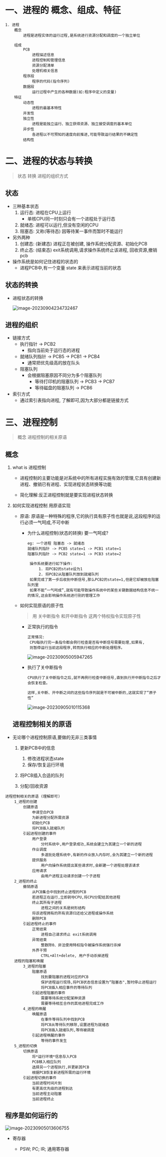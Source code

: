 # 一、进程的 概念、组成、特征

```
1. 进程
	概念
		进程是进程实体的运行过程,是系统进行资源分配和调度的一个独立单位

	组成
		PCB
			进程描述信息
			进程控制和管理信息
			资源分配清单
			处理机相关信息
		程序段
			程序的代码(指令序列)
		数据段
			运行过程中产生的各种数据(如:程序中定义的变量)
	特征
		动态性
			进程的最基本特性
		并发性
		独立性
			进程是能独立运行、独立获得资源、独立接受调度的基本单位
		异步性
			各进程以不可预知的速度向前推进,可能导致运行结果的不确定性
		结构性
```

# 二、进程的状态与转换

> 状态 转换 进程的组织方式

## 状态

- 三种基本状态
  1. 运行态: 进程在CPU上运行
     - 单核CPU同一时刻只会有一个进程处于运行态
  2. 就绪态: 进程可以运行,但没有空闲的CPU
  3. 阻塞态: 又称(等待态) 因等待某一事件而暂时不能运行
- 另外两种
  1. 创建态: (新建态) 进程正在被创建, 操作系统分配资源、初始化PCB
  2. 终止态: (结束态) exit系统调用,请求操作系统终止该进程, 回收资源,撤销pcb
- 操作系统是如何记住进程的状态的
  - 进程PCB中,有一个变量 state 来表示进程当前的状态 

## 状态的转换

- 进程状态的转换

  ![image-20230904234732467](https://wxytypora.oss-cn-beijing.aliyuncs.com/img/image-20230904234732467-16938424598691-16938424649523.png)

## 进程的组织

- 链接方式
  - 执行指针 -> PCB2 
    - 指向当前处于运行态的进程
  - 就绪队列指针 -> PCB5 -> PCB1 -> PCB4
    - 通常把优先级高的放在队头
  - 阻塞队列
    - 会根据阻塞原因不同分为多个阻塞队列
      - 等待打印机的阻塞队列 -> PCB3 -> PCB7
      - 等待磁盘的阻塞队列 -> PCB6
- 索引方式
  - 通过索引表指向进程, 了解即可,因为大部分都是链接方式

# 三、进程控制

>  概念 进程控制的相关原语

## 概念

1. what is 进程控制

   - 进程控制的主要功能是对系统中的所有进程实施有效的管理,它具有创建新进程、撤销已有进程、实现进程状态转换等功能

   - 简化理解:反正进程控制就是要实现进程状态转换 

2. 如何实现进程控制   用原语实现

   - 原语: 原语是一种特殊的程序,它的执行具有原子性也就是说,这段程序的运行必须一气呵成,不可中断 

     - 为什么进程控制(状态的转换) 要一气呵成?

       ```shell
       eg: 一个进程 阻塞态 -> 就绪态
       就绪队列指针 -> PCB5 state=1 -> PCB1 state=1 
       阻塞队列指针 -> PCB2 state=1 -> PCB3 state=2
       	
       	操作系统要进行如下操作:
       		1. 将PCB2的state设为1
       		2. 将PCB2从阻塞队列放到就绪队列
       	如果完成了第一步后收到中断信号,那么PCB2的state=1,但是它却被放在阻塞队列里
       	如果不能“一气呵成”,就有可能导致操作系统中的某些关键数据结构信息不统一的情况,这会影响操作系统进行别的管理工作
       ```

   - 如何实现原语的原子性

     > 用 关中断指令 和开中断指令 这两个特权指令实现原子性

     - 正常执行的指令

       ```sehll
       正常情况:
       	CPU每执行完一条指令都会例行检查是否有中断信号需要处理,如果有,
       	则暂停运行当前这段程序,转而执行相应的中断处理程序。
       ```

       ![image-20230905005947265](https://wxytypora.oss-cn-beijing.aliyuncs.com/img/image-20230905005947265.png)

     - 执行了关中断指令

       ```shell
       CPU执行了关中断指令之后,就不再例行检查中断信号,直到执行开中断指令之后才会恢复检查。
       
       这样,关中断、开中断之间的这些指令序列就是不可被中断的,这就实现了“原子性”
       ```

       ![image-20230905010115368](https://wxytypora.oss-cn-beijing.aliyuncs.com/img/image-20230905010115368.png)

	## 进程控制相关的原语

- 无论哪个进程控制原语,要做的无非三类事情

  1. 更新PCB中的信息
     1. 修改进程状态state 
     2. 保存/恢复运行环境

  1. 将PCB插入合适的队列

  1. 分配/回收资源

```
进程控制相关的原语 (理解即可)
	1_进程的创建
		创建原语
			申请空白PCB
			为新进程分配所需资源
			初始化PCB
			将PCB插入就绪队列
		引起进程创建的事件
			用户登录
				分时系统中,用户登录成功,系统会建立为其建立一个新的进程
			作业调度
				多道批处理系统中,有新的作业放入内存时,会为其建立一个新的进程
			提供服务
				用户向操作系统提出某些请求时,会新建一个进程处理该请求
			应用请求
				由用户进程主动请求创建一个子进程
	2_进程的终止
		撤销原语
			从PCB集合中找到终止进程的PCB
			若进程正在运行,立即剥夺CPU,将CPU分配给其他进程
			终止其所有子进程
				进程之间的关系是树形结构
			将该进程拥有的所有资源归还给父进程或操作系统
			删除PCB
		引起进程终止的事件
			正常结束
				进程自己请求终止 exit系统调用
			异常结束
				整数除0、非法使用特权指令被操作系统强行杀掉
			外界干预
				CTRL+Alt+delete, 用户手动杀掉进程
	进程的阻塞和唤醒
		3_进程的阻塞
			阻塞原语
				找到要阻塞的进程对应的PCB
				保护进程运行现场,将PCB状态信息设置为“阻塞态",暂时停止进程运行
				将PCB插入相应事件的等待队列
			引起进程阻塞的事件
				需要等待系统分配某种资源
				需要等待相互合作的其他进程完成工作
		4_进程的唤醒
			唤醒原语
				在事件等待队列中找到PCB
				将PCB从等待队列移除,设置进程为就绪态
				将PCB插入就绪队列,等待被调度
			引起进程唤醒的事件
				等待的事件发生
	5_进程的切换
		切换原语
			将*运行环境*信息存入PCB
			PCB移入相应队列
			选择另一个进程执行,并更新其PCB
			根据PCB恢复新进程所需的运行环境
		引起进程切换的事件
			当前进程时间片到
			有更高优先级的进程到达
			当前进程主动阻塞
			当前进程终止
```



## 程序是如何运行的

![image-20230905013606755](D:/mynote/2_%E4%B8%93%E4%B8%9A/02_2%E6%93%8D%E4%BD%9C%E7%B3%BB%E7%BB%9F/2_%E8%BF%9B%E7%A8%8B%E7%AE%A1%E7%90%86/assets/image-20230905013606755.png)

- 寄存器

  - PSW; PC; IR; 通用寄存器

  

